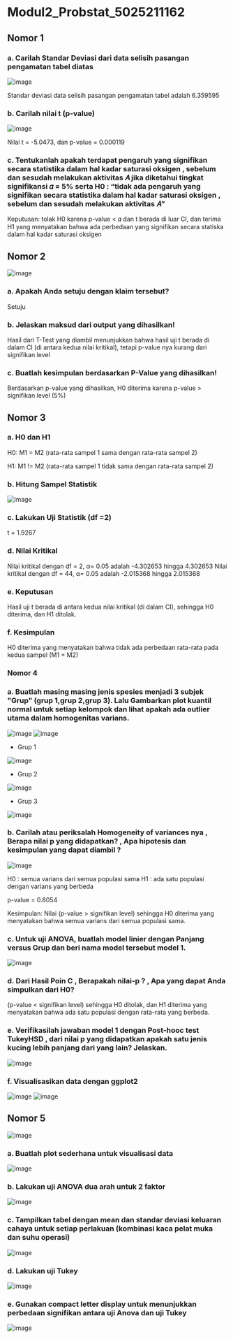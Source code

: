 # Modul2_Probstat_5025211162

## Nomor 1
### a. Carilah Standar Deviasi dari data selisih pasangan pengamatan tabel diatas
![image](https://user-images.githubusercontent.com/88318140/207237540-645b8376-ff5c-4a9b-aa8d-344205623231.png)

Standar deviasi data selisih pasangan pengamatan tabel adalah 6.359595

### b. Carilah nilai t (p-value)
![image](https://user-images.githubusercontent.com/88318140/207237717-478abae5-8bbf-43c2-a745-eff5eb1f8c1f.png)

Nilai t = -5.0473, dan p-value = 0.000119

### c. Tentukanlah apakah terdapat pengaruh yang signifikan secara statistika dalam hal kadar saturasi oksigen , sebelum dan sesudah melakukan aktivitas 𝐴 jika diketahui tingkat signifikansi 𝛼 = 5% serta H0 : “tidak ada pengaruh yang signifikan secara statistika dalam hal kadar saturasi oksigen , sebelum dan sesudah melakukan aktivitas 𝐴”
Keputusan: tolak H0 karena p-value < 𝛼 dan t berada di luar CI, dan terima H1 yang menyatakan bahwa ada perbedaan yang signifikan secara statiska dalam hal kadar saturasi oksigen

## Nomor 2
![image](https://user-images.githubusercontent.com/88318140/207238198-53910068-fd04-45a6-8df8-68c222aa5c71.png)

### a. Apakah Anda setuju dengan klaim tersebut?
Setuju
### b. Jelaskan maksud dari output yang dihasilkan! 
Hasil dari T-Test yang diambil menunjukkan bahwa hasil uji t berada di dalam CI (di antara kedua nilai kritikal), tetapi p-value nya kurang dari signifikan level

### c. Buatlah kesimpulan berdasarkan P-Value yang dihasilkan!
Berdasarkan p-value yang dihasilkan, H0 diterima karena p-value > signifikan level (5%)

## Nomor 3

### a. H0 dan H1
H0: M1 = M2 (rata-rata sampel 1 sama dengan rata-rata sampel 2)

H1: M1 != M2 (rata-rata sampel 1 tidak sama dengan rata-rata sampel 2)
### b. Hitung Sampel Statistik
![image](https://user-images.githubusercontent.com/88318140/207238427-5ae059f2-8734-4e29-ab67-38b0024c0525.png)
### c. Lakukan Uji Statistik (df =2)
t = 1.9267
### d. Nilai Kritikal
Nilai kritikal dengan df = 2, α= 0.05 adalah -4.302653 hingga 4.302653 Nilai kritikal dengan df = 44, α= 0.05 adalah -2.015368 hingga 2.015368
### e. Keputusan
Hasil uji t berada di antara kedua nilai kritikal (di dalam CI), sehingga H0 diterima, dan H1 ditolak.
### f. Kesimpulan
H0 diterima yang menyatakan bahwa tidak ada perbedaan rata-rata pada kedua sampel (M1 = M2)

### Nomor 4
### a. Buatlah masing masing jenis spesies menjadi  3 subjek "Grup" (grup 1,grup 2,grup 3). Lalu Gambarkan plot kuantil normal untuk setiap kelompok dan lihat apakah ada outlier utama dalam homogenitas varians.
![image](https://user-images.githubusercontent.com/88318140/207239615-34a59a69-16f4-4140-898f-b489ddde99e2.png)
![image](https://user-images.githubusercontent.com/88318140/207239739-1c267b1c-ba3a-4441-91c9-58bbe1918e2b.png)

- Grup 1

![image](https://user-images.githubusercontent.com/88318140/207239795-81421761-98c0-4178-8f8c-2637c81c1d5f.png)

- Grup 2

![image](https://user-images.githubusercontent.com/88318140/207239862-b07d04a6-626b-48be-90b1-e529cea36edc.png)

- Grup 3

![image](https://user-images.githubusercontent.com/88318140/207239900-67fbc00a-dc30-4b07-9052-b9c7c85acc86.png)

### b. Carilah atau periksalah Homogeneity of variances nya , Berapa nilai p yang didapatkan? , Apa hipotesis dan kesimpulan yang dapat diambil ?
![image](https://user-images.githubusercontent.com/88318140/207240189-92935f51-15d3-49f0-b98b-193363106745.png)

H0 ∶ semua varians dari semua populasi sama
H1 ∶ ada satu populasi dengan varians yang berbeda

p-value = 0.8054

Kesimpulan: Nilai (p-value > signifikan level) sehingga H0 diterima yang menyatakan bahwa semua varians dari semua populasi sama.

### c. Untuk uji ANOVA, buatlah model linier dengan Panjang versus Grup dan beri nama model tersebut model 1.
![image](https://user-images.githubusercontent.com/88318140/207240726-f414147d-54cd-4c7c-9660-29d5ad16f510.png)

### d. Dari Hasil Poin C , Berapakah nilai-p ? ,  Apa yang dapat Anda simpulkan dari H0?
(p-value < signifikan level) sehingga H0 ditolak, dan H1 diterima yang menyatakan bahwa ada satu populasi dengan rata-rata yang berbeda.

### e. Verifikasilah jawaban model 1 dengan Post-hooc test TukeyHSD ,  dari nilai p yang didapatkan apakah satu jenis kucing lebih panjang dari yang lain? Jelaskan.
![image](https://user-images.githubusercontent.com/88318140/207240960-e21e3b07-bb8e-4ec5-a225-e82300159dae.png)

### f. Visualisasikan data dengan ggplot2
![image](https://user-images.githubusercontent.com/88318140/207241052-034f9677-aa16-4211-892c-789592f374e4.png)
![image](https://user-images.githubusercontent.com/88318140/207241081-dab8f1bc-05a1-4949-8610-291429203238.png)

## Nomor 5
![image](https://user-images.githubusercontent.com/88318140/207242438-2e4994e6-f96b-4189-b3f0-c72f2e53b360.png)

### a. Buatlah plot sederhana untuk visualisasi data 
![image](https://user-images.githubusercontent.com/88318140/207242013-c2226895-f69c-4835-ac2e-2ec53dfd33fc.png)

### b. Lakukan uji ANOVA dua arah untuk 2 faktor
![image](https://user-images.githubusercontent.com/88318140/207242058-f41b4ba6-50a2-404d-a5f7-4c8a0b437cdc.png)

### c. Tampilkan tabel dengan mean dan standar deviasi keluaran cahaya untuk setiap perlakuan (kombinasi kaca pelat muka dan suhu operasi)
![image](https://user-images.githubusercontent.com/88318140/207242154-9770d82f-c98f-44a2-8d73-491ba17b54b6.png)

### d. Lakukan uji Tukey
![image](https://user-images.githubusercontent.com/88318140/207242270-c665db17-b89a-470d-ac64-8a3ba31365d1.png)

### e. Gunakan compact letter display untuk menunjukkan perbedaan signifikan antara uji Anova dan uji Tukey
![image](https://user-images.githubusercontent.com/88318140/207242384-a7a21c31-1e0d-46c5-9b6d-19eb87e7543e.png)

